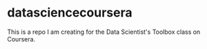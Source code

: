 datasciencecoursera
===================

This is a repo I am creating for the Data Scientist's Toolbox class on Coursera.
